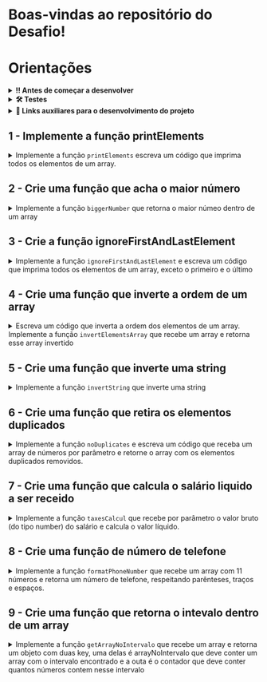 # Boas-vindas ao repositório do Desafio!

# Orientações

<details>
<summary><strong>‼ Antes de começar a desenvolver</strong></summary><br />

1. Clone o repositório

	*  Use o comando: `https://github.com/UnifelDesenvolvimentoWeb/vanillaChallengesJS.git`

* Entre na pasta do repositório que você acabou de clonar:

	*  `cd vanillaChallengesJS`

2. Instale as dependências

	* Para isso, use o seguinte comando: `npm install`

3. Crie uma branch a partir da branch `master`

	* Verifique se você está na branch `master`
	  * Exemplo: `git branch`
	* Se não estiver, mude para a branch `master`
	  * Exemplo: `git checkout master`
	* Agora, crie uma branch para qual você vai submeter os `commits` do seu projeto:
		* Você deve criar uma branch no seguinte formato: `nome-de-usuario-nome-do-projeto`
		* Exemplo: `git checkout -b arthur-alves-vanillaChallenges`

4. Adicione as mudanças ao _stage_ do Git e faça um `commit`
	* Verifique que as mudanças ainda não estão no _stage_
	  * Exemplo: `git status` (os arquivos no diretório `src` devem aparecer em vermelho)

	* Adicione o novo arquivo ao _stage_ do Git
	  * Exemplo: `git add .` (adicionando todas as mudanças - _que estavam em vermelho_ - ao stage do Git)
	  *  `git status` (deve aparecer listado os arquivos do diretório `src` em verde)

	* Faça o `commit` inicial
	  * Exemplo: `git commit -m 'iniciando o projeto.'` (fazendo o primeiro commit)
	*  `git status` (deve aparecer uma mensagem tipo _nothing to commit_ )

5. Adicione a sua branch com o novo `commit` ao repositório remoto

	* Usando o exemplo anterior: `git push -u origin arthur-alves-vanillaChallenges`

6. Crie um novo `Pull Request`  _(PR)_
	* Vá até a página de _Pull Requests_ do [repositório no GitHub](https://github.com/UnifelDesenvolvimentoWeb/VanillaChallengesJS/pulls)
	* Clique no botão verde _"New pull request"_
	* Clique na caixa de seleção _"Compare"_ e escolha a sua branch **com atenção**
	* Coloque um título para o seu _Pull Request_
    * Exemplo: _"Cria função x"_
	* Clique no botão verde _"Create pull request"_
	* Adicione uma descrição para o _Pull Request_ e clique no botão verde _"Create pull request"_
	*  **Não se preocupe em preencher mais nada por enquanto!**
	* Volte até a [página de _Pull Requests_ do repositório](https://github.com/UnifelDesenvolvimentoWeb/VanillaChallengesJS/pulls) e confira que o seu _Pull Request_ está criado.
	
</details>

<details>
  <summary><strong>🛠 Testes</strong></summary><br />
   Todos os requisitos do projeto serão testados automaticamente por meio do Jest.

  Para rodar o avaliador automático localmente no seu projeto, execute um dos comandos abaixo:

  Para executar todos os testes utilize:
  ```bash
  npm test
  ```

  ***ou***

  Para executar um arquivo de teste específico, utilize `npm test nomeDoArquivoDeTeste`:

  ```bash
  npm test taxesCalcul
  ```

</details>

<details>
  <summary><strong>🔗 Links auxiliares para o desenvolvimento
do projeto</strong></summary><br />
  
  - [JavaScript.com](http://javascript.com/)

  - [W3Schools](https://www.w3schools.com/js/default.asp)

  - [MDN](https://developer.mozilla.org/pt-BR/docs/Web/JavaScript)

  - [StackOverflow](https://pt.stackoverflow.com/questions/tagged/javascript)

</details>

## 1 - Implemente a função printElements

<details>
  <summary>
    Implemente a função <code>printElements</code> escreva um código que imprima todos os elementos de um array.
  </summary> <br />

A função `printElements` recebe um arrray por parâmetro e imprime um por um dos elementos do aray:

</details>

## 2 - Crie uma função que acha o maior número

<details>
  <summary>
  Implemente a função <code>biggerNumber</code> que retorna o maior númeo dentro de um array
 
  </summary> <br />

A função `biggerNumber` recebe um array por parâmetro.

**O que será testado:**
Exemplo
  
- Retorna o valor 20 quando a função é chamada com o parâmetro [1, 6, 8, 5, 19, 20, 10];

- Retorna o valor 5 quando a função é chamada com o parâmetro [1, 5, 3, 2];

- Retorna o valor 10 quando a função é chamada com o parâmetro [5, 8, 4, 10];

</details>


## 3 - Crie a função ignoreFirstAndLastElement

<details>
  <summary>
Implemente a função <code>ignoreFirstAndLastElement</code> e escreva um código que imprima todos os elementos de um array, exceto o primeiro e o último

  </summary> <br />
A função `ignoreFirstAndLastElement` recebe um array como parâmetro e deve imprimir todos os elementos menos o primeiro e o ultimo.

Se o array tiver um tamanho menor que 3 deve imprimir a seguinte mensagem `'Tamanho do array inválido'`
  
  Exemplo: se a função receber o array `[1, 5, 10, 12]`, o retorno deverá ser `[5, 10]`.

**O que será testado:**
  
- Retorne o valor `['JavaScript']` se a função receber `['HTML', 'JavaScript', 'CSS']`;

- Retorne o valor `[10, 5, 20]` se a função receber `[8, 10, 5, 20, 6]` ;

- Retorne o valor `'Tamanho do array inválido'` se a função receber `[4, 7]`.


</details>


## 4 - Crie uma função que inverte a ordem de um array

<details>
  <summary>
Escreva um código que inverta a ordem dos elementos de um array.
Implemente a função <code>invertElementsArray</code> que recebe um array e retorna esse array invertido 

  </summary> <br />
  
  Exemplo:

- Caso o parâmetro passado para a função `invertElementsArray` seja o array `[8, 4, 60, 15]`, a função deverá retornar `[15, 60, 4, 8]`.

**O que será testado:**
  
- Retorne `[10, 7, 23]` quando o parâmetro passado na funcão concatName seja `[23, 7, 10]`;

- Retorne `['uva', 'banana', 'maça']` quando o parâmetro passado na funcão concatName seja `['maça', 'banana', 'uva']`;

</details>

## 5 - Crie uma função que inverte uma string

<details>
  <summary>
Implemente a função <code>invertString</code> que inverte uma string 

  </summary> <br />

A função `invertString` recebe uma string por parâmetro e retorna essa string invertida

Exemplo:

**O que será testado:**

- Retorne `etrevni` quando a string passada por parâ for `inverte`;

- Retorne `olleh` quando a string passada por parâ for `hello`;

</details>


## 6 - Crie uma função que retira os elementos duplicados

<details>
  <summary>
Implemente a função <code>noDuplicates</code> e escreva um código que receba um array de números por parâmetro e retorne o array com os elementos duplicados removidos.

  </summary> <br />
  
  Por exemplo:

- Caso o parâmetro seja um array com valores `[9, 1, 2, 3, 9, 2, 7]`, a função deverá retornar `[9, 1, 2, 3, 7]`

**O que será testado:**

- Retorne `[9, 2, 3, 1]` quando o parâmetro passado na função noDuplicates seja `[9, 1, 2, 3, 9, 1, 3]`;

- Retorne `[0, 4, 9, 1]` quando o parâmetro passado na função noDuplicates seja `[0, 4, 4, 4, 9, 1]`;

- Retorne `[0]` quando o parâmetro passado na função noDuplicates seja `[0, 0, 0]`.


</details>


## 7 - Crie uma função que calcula o salário liquido a ser receido

<details>
  <summary>
Implemente a função <code>taxesCalcul</code> que recebe por parâmetro o valor bruto (do tipo number) do salário e calcula o valor líquido.

</summary> <br />
Utilize if...else para escrever um código que, dado um salário bruto, calcule o salário líquido a ser recebido.
Uma pessoa que trabalha de carteira assinada no Brasil tem descontados de seu salário bruto o INSS (Instituto Nacional do Seguro Social) e o IR (Imposto de Renda).

A notação para um salário de R$1.500,10, por exemplo, deve ser 1500.10.

Para as faixas de impostos, use as seguintes referências:

INSS
Salário bruto até R$ 1.556,94: alíquota de 8%;
Salário bruto de R$ 1.556,95 a R$ 2.594,92: alíquota de 9%;
Salário bruto de R$ 2.594,93 a R$ 5.189,82: alíquota de 11%;
Salário bruto acima de R$ 5.189,82: alíquota máxima de R$ 570,88.
IR
Até R$ 1.903,98: isento de imposto de renda;
De R$ 1.903,99 a 2.826,65: alíquota de 7,5% e parcela de R$ 142,80 a deduzir do imposto;
De R$ 2.826,66 a R$ 3.751,05: alíquota de 15% e parcela de R$ 354,80 a deduzir do imposto;
De R$ 3.751,06 a R$ 4.664,68: alíquota de 22,5% e parcela de R$ 636,13 a deduzir do imposto;
Acima de R$ 4.664,68: alíquota de 27,5% e parcela de R$ 869,36 a deduzir do imposto.
O cálculo deve ser o demonstrado a seguir
O salário bruto está entre R$ 2.594,93 e R$ 5.189,82, então sua alíquota para o INSS é de 11%. O INSS será 11% de R$ 3.000, ou seja, R$ 330,00.

Para descobrir o salário-base, subtraia do salário bruto a alíquota do INSS: R$ 3.000,00 - R$ 330,00 = R$ 2.670,00.

Para calcular o valor do IR, considera-se um salário-base (já deduzido o INSS) entre R$ 1.903,99 e 2.826,65, em que a alíquota é de 7.5%, com parcela de R$ 142,80 a deduzir do imposto. Assim, tem-se:

R$ 2.670,00 - salário com INSS já deduzido;
7.5% - alíquota de imposto de renda, que representa um desconto de R$ 200,25;
R$ 142,80 - parcela a ser deduzida do imposto de renda.
Para obter o valor do imposto de renda, calcula-se: R$ 200,25 (que representa 7,5% de R$ 2.670,00) - R$ 142,80 (dedução do imposto de renda) = R$ 57,45.

Para obter o salário líquido, calcula-se: R$ 2.670,00 - R$ 57,45 (salário-base - valor IR) = R$ 2.612,55.

Resultado: Salário: R$ 2612.55.
   
Exemplo:

**O que será testado:**

- A função recebe um valor do tipo number por parâmetro

- Retorna `'Salário: R$ 2612.55.'` caso o parâmeto passado seja 3000;

- Retorna `'Salário: R$ 1820'` caso o parâmeto passado seja 2000;

- Retorna `'Salário: R$ 3532.1.'` caso o parâmeto passado seja 4200;


</details>

## 8 - Crie uma função de número de telefone

<details>
  <summary>
Implemente a função  <code>formatPhoneNumber</code> que recebe um array com 11 números e retorna um número de telefone, respeitando parênteses, traços e espaços.

  </summary> <br />

Exemplo: caso o parâmetro da função seja `[1, 2, 3, 4, 5, 6, 7, 8, 9, 0, 1]`, a função `formatPhoneNumber` deverá retornar `(12) 34567-8901`.

- Retorne a frase `'Array com tamanho incorreto.'` se a função receber um array com tamanho diferente de 11;

- Retorne a string `'não é possível gerar um número de telefone com esses valores'` caso algum dos números do array seja **menor** que 0, **maior** que 9 ou se repita 3 vezes ou mais.


**O que será testado:**
  
- Retorne a string 'Array com tamanho incorreto.' caso o array tenha o tamanho diferente de 11;

- Retorne a string "não é possível gerar um número de telefone com esses valores" caso algum dos números do array seja menor que 0;

- Retorne a string "não é possível gerar um número de telefone com esses valores" caso algum número do array seja maior que 9;

- Retorne a string "não é possível gerar um número de telefone com esses valores" caso algum número do array se repetir 3 vezes ou mais;

- Retorne um número de telefone, respeitando parênteses, traços e espaços caso os números do array estejam de acordo com as especificações.


</details>

## 9 - Crie uma função que retorna o intevalo dentro de um array

<details>
  <summary>
Implemente a função  <code>getArrayNoIntervalo</code> que recebe um array e retorna um objeto com duas key, uma delas é arrayNoIntervalo que deve conter um array com o intervalo encontrado e a outa é o contador que deve conter quantos números contem nesse intervalo 
  </summary> <br />

  A função recebe 3 parâmetos, o primeiro é um `array` de números, o segundo é um número que representa o `inicio` do intervalo selecionado, o terceiro representa o `fim` do intervalo selecionado

Exemplo: caso o parâmetro da função seja `[1, 2, 3, 4, 5, 1], 2, 4`, a função `getArrayNoIntervalo` deverá retornar `{ arrayNoIntervalo: [2, 3, 4], contador: 3 };`.

**O que será testado:**

- Retorne o objeto `{ arrayNoIntervalo: [2, 3, 4], contador: 3 };` se a essa função for chamada com esses parâmetros `getArrayNoIntervalo([1, 2, 3, 4, 5, 1], 2, 4)`;

- Retorne o objeto `{ arrayNoIntervalo: [20, 63, 80], contador: 3 };` se a essa função for chamada com esses parâmetros `getArrayNoIntervalo([20, 14, 5, 6, 9, 63, 80, 120], 20, 80)`;

- Retorne o objeto `{ arrayNoIntervalo: [15, 21, 30], contador: 3 };` se a essa função for chamada com esses parâmetros `getArrayNoIntervalo([15, 4, 6, 9, 21, 30, 7], 15, 30)`;

</details>
